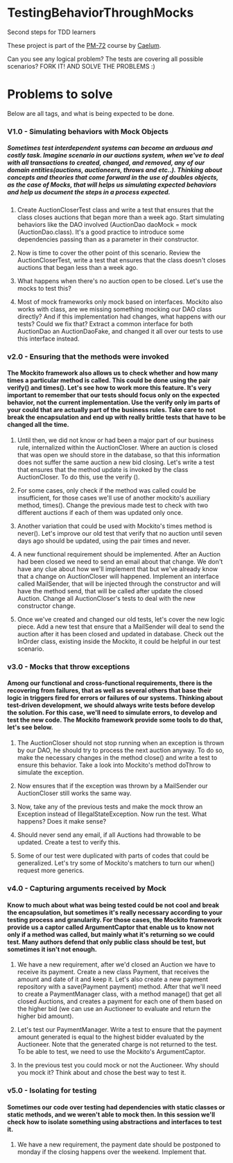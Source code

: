 TestingBehaviorThroughMocks
===========================

Second steps for TDD learners

These project is part of the [PM-72](http://www.alura.com.br/course/PM-72) course by [Caelum](http://www.caelum.com.br/).

Can you see any logical problem? The tests are covering all possible scenarios? FORK IT! AND SOLVE THE PROBLEMS :)

# Problems to solve

Below are all tags, and what is being expected to be done.

### V1.0 - Simulating behaviors with Mock Objects

##### Sometimes test interdependent systems can become an arduous and costly task. Imagine scenario in our auctions system, when we've to deal with all transactions to created, changed, and removed, any of our domain entities(auctions, auctioneers, throws and etc..). Thinking about concepts and theories that come forward in the use of doubles objects, as the case of Mocks, that will helps us simulating expected behaviors and help us document the steps in a process expected.

1. Create AuctionCloserTest class and write a test that ensures that the class closes auctions that began more than a week ago. Start simulating behaviors like the DAO involved (AuctionDao daoMock = mock (AuctionDao.class). It's a good practice to introduce some dependencies passing than as a parameter in their constructor.

2. Now is time to cover the other point of this scenario. Review the AuctionCloserTest, write a test that ensures that the class doesn't closes auctions that began less than a week ago.

3. What happens when there's no auction open to be closed. Let's use the mocks to test this?

4. Most of mock frameworks only mock based on interfaces. Mockito also works with class, are we missing something mocking our DAO class directly? And if this implementation had changes, what happens with our tests? Could we fix that? Extract a common interface for both AuctionDao an AuctionDaoFake, and changed it all over our tests to use this interface instead.

### v2.0 - Ensuring that the methods were invoked

#### The Mockito framework also allows us to check whether and how many times a particular method is called. This could be done using the pair verify() and times(). Let's see how to work more this feature. It's very important to remember that our tests should focus only on the expected behavior, not the current implementation. Use the verify only im parts of your could that are actually part of the business rules. Take care to not break the encapsulation and end up with really brittle tests that have to be changed all the time.

1. Until then, we did not know or had been a major part of our business rule, internalized within the AuctionCloser. Where an auction is closed that was open we should store in the database, so that this information does not suffer the same auction a new bid closing. Let's write a test that ensures that the method update is invoked by the class AuctionCloser. To do this, use the verify ().

2. For some cases, only check if the method was called could be insufficient, for those cases we'll use of another mockito's auxiliary method, times(). Change the previous made test to check with two different auctions if each of them was updated only once.

3. Another variation that could be used with Mockito's times method is never(). Let's improve our old test that verify that no auction until seven days ago should be updated, using the pair times and never.

4. A new functional requirement should be implemented. After an Auction had been closed we need to send an email about that change. We don't have any clue about how we'll implement that but we've already know that a change on AuctionCloser will happened. Implement an interface called MailSender, that will be injected through the constructor and will have the method send, that will be called after update the closed Auction. Change all AuctionCloser's tests to deal with the new constructor change.

5. Once we've created and changed our old tests, let's cover the new logic piece. Add a new test that ensure that a MailSender will deal to send the auction after it has been closed and updated in database. Check out the InOrder class, existing inside the Mockito, it could be helpful in our test scenario.

### v3.0 - Mocks that throw exceptions

#### Among our functional and cross-functional requirements, there is the recovering from failures, that as well as several others that base their logic in triggers fired for errors or failures of our systems. Thinking about test-driven development, we should always write tests before develop the solution. For this case, we'll need to simulate errors, to develop and test the new code. The Mockito framework provide some tools to do that, let's see below.

1. The AuctionCloser should not stop running when an exception is thrown by our DAO, he should try to process the next auction anyway. To do so, make the necessary changes in the method close() and write a test to ensure this behavior. Take a look into Mockito's method doThrow to simulate the exception.

2. Now ensures that if the exception was thrown by a MailSender our AuctionCloser still works the same way.

3. Now, take any of the previous tests and make the mock throw an Exception instead of IllegalStateException. Now run the test. What happens? Does it make sense?

4. Should never send any email, if all Auctions had throwable to be updated. Create a test to verify this.

5. Some of our test were duplicated with parts of codes that could be generalized. Let's try some of Mockito's matchers to turn our when() request more generics.

### v4.0 - Capturing arguments received by Mock

#### Know to much about what was being tested could be not cool and break the encapsulation, but sometimes it's really necessary according to your testing process and granularity. For those cases, the Mockito framework provide us a captor called ArgumentCaptor that enable us to know not only if a method was called, but mainly what it's returning so we could test. Many authors defend that only public class should be test, but sometimes it isn't not enough.

1. We have a new requirement, after we'd closed an Auction we have to receive its payment. Create a new class Payment, that receives the amount and date of it and keep it. Let's also create a new payment repository with a save(Payment payment) method. After that we'll need to create a PaymentManager class, with a method manage() that get all closed Auctions, and creates a payment for each one of them based on the higher bid (we can use an Auctioneer to evaluate and return the higher bid amount).

2. Let's test our PaymentManager. Write a test to ensure that the payment amount generated is equal to the highest bidder evaluated by the Auctioneer. Note that the generated charge is not returned to the test. To be able to test, we need to use the Mockito's ArgumentCaptor.

3. In the previous test you could mock or not the Auctioneer. Why should you mock it? Think about and chose the best way to test it.

### v5.0 - Isolating for testing

#### Sometimes our code over testing had dependencies with static classes or static methods, and we weren't able to mock then. In this session we'll check how to isolate something using abstractions and interfaces to test it.

1. We have a new requirement, the payment date should be postponed to monday if the closing happens over the weekend. Implement that.